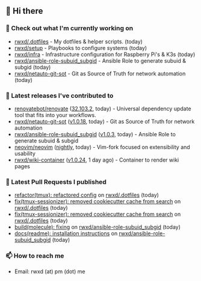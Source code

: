 ## 👋 Hi there

### 👷 Check out what I'm currently working on


- [rwxd/.dotfiles](https://github.com/rwxd/.dotfiles) - My dotfiles &amp; helper scripts. (today)
- [rwxd/setup](https://github.com/rwxd/setup) - Playbooks to configure systems (today)
- [rwxd/infra](https://github.com/rwxd/infra) - Infrastructure configuration for Raspberry Pi&#39;s &amp; K3s (today)
- [rwxd/ansible-role-subuid_subgid](https://github.com/rwxd/ansible-role-subuid_subgid) - Ansible Role to generate subuid &amp; subgid (today)
- [rwxd/netauto-git-sot](https://github.com/rwxd/netauto-git-sot) - Git as Source of Truth for network automation (today)

### 🔭 Latest releases I've contributed to


- [renovatebot/renovate](https://github.com/renovatebot/renovate) ([32.103.2](https://github.com/renovatebot/renovate/releases/tag/32.103.2), today) - Universal dependency update tool that fits into your workflows.
- [rwxd/netauto-git-sot](https://github.com/rwxd/netauto-git-sot) ([v1.0.18](https://github.com/rwxd/netauto-git-sot/releases/tag/v1.0.18), today) - Git as Source of Truth for network automation
- [rwxd/ansible-role-subuid_subgid](https://github.com/rwxd/ansible-role-subuid_subgid) ([v1.0.3](https://github.com/rwxd/ansible-role-subuid_subgid/releases/tag/v1.0.3), today) - Ansible Role to generate subuid &amp; subgid
- [neovim/neovim](https://github.com/neovim/neovim) ([nightly](https://github.com/neovim/neovim/releases/tag/nightly), today) - Vim-fork focused on extensibility and usability
- [rwxd/wiki-container](https://github.com/rwxd/wiki-container) ([v1.0.24](https://github.com/rwxd/wiki-container/releases/tag/v1.0.24), 1 day ago) - Container to render wiki pages

### 🔨 Latest Pull Requests I published


- [refactor(tmux): refactored config](https://github.com/rwxd/.dotfiles/pull/18) on [rwxd/.dotfiles](https://github.com/rwxd/.dotfiles) (today)
- [fix(tmux-sessionizer): removed cookiecutter cache from search](https://github.com/rwxd/.dotfiles/pull/17) on [rwxd/.dotfiles](https://github.com/rwxd/.dotfiles) (today)
- [fix(tmux-sessionizer): removed cookiecutter cache from search](https://github.com/rwxd/.dotfiles/pull/16) on [rwxd/.dotfiles](https://github.com/rwxd/.dotfiles) (today)
- [build(molecule): fixing](https://github.com/rwxd/ansible-role-subuid_subgid/pull/11) on [rwxd/ansible-role-subuid_subgid](https://github.com/rwxd/ansible-role-subuid_subgid) (today)
- [docs(readme): installation instructions](https://github.com/rwxd/ansible-role-subuid_subgid/pull/10) on [rwxd/ansible-role-subuid_subgid](https://github.com/rwxd/ansible-role-subuid_subgid) (today)

### 📫 How to reach me

- Email: rwxd (at) pm (dot) me
